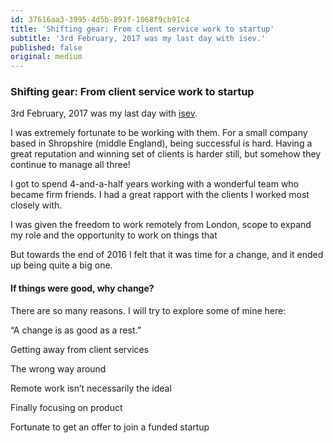 ```yaml
---
id: 37616aa3-3995-4d5b-893f-1068f9cb91c4
title: 'Shifting gear: From client service work to startup'
subtitle: '3rd February, 2017 was my last day with isev.'
published: false
original: medium
---
```




### Shifting gear: From client service work to startup

3rd February, 2017 was my last day with [isev](https://www.isev.co.uk).

I was extremely fortunate to be working with them. For a small company based in Shropshire (middle England), being successful is hard. Having a great reputation and winning set of clients is harder still, but somehow they continue to manage all three!

I got to spend 4-and-a-half years working with a wonderful team who became firm friends. I had a great rapport with the clients I worked most closely with.

I was given the freedom to work remotely from London, scope to expand my role and the opportunity to work on things that

But towards the end of 2016 I felt that it was time for a change, and it ended up being quite a big one.

#### If things were good, why change?

There are so many reasons. I will try to explore some of mine here:

“A change is as good as a rest.”

Getting away from client services

The wrong way around

Remote work isn’t necessarily the ideal

Finally focusing on product

Fortunate to get an offer to join a funded startup
